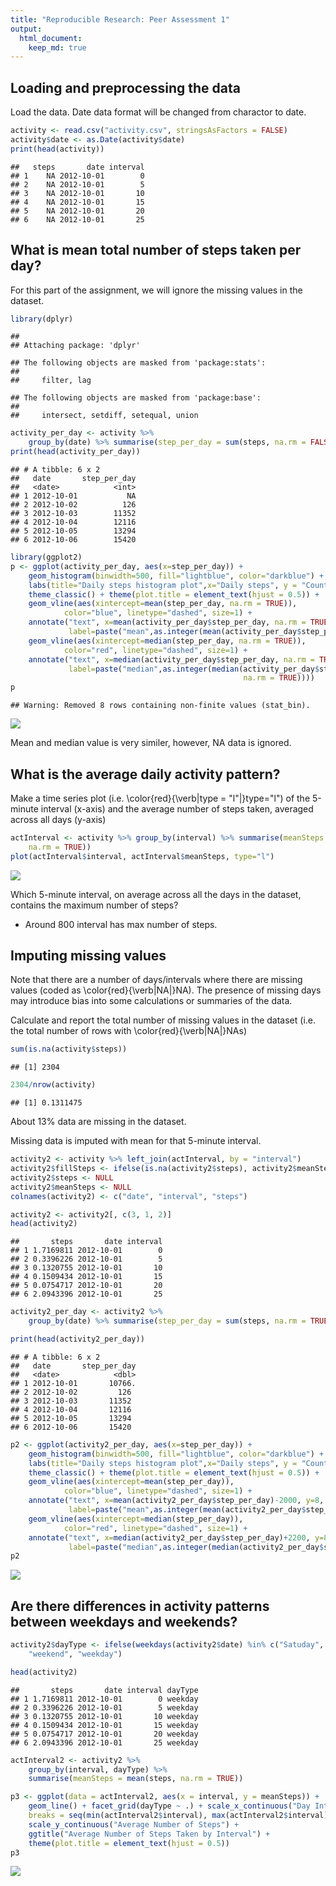 ```yaml
---
title: "Reproducible Research: Peer Assessment 1"
output: 
  html_document:
    keep_md: true
---
```



## Loading and preprocessing the data
Load the data. Date data format will be changed from charactor to date.

```r
activity <- read.csv("activity.csv", stringsAsFactors = FALSE)
activity$date <- as.Date(activity$date)
print(head(activity))
```

```
##   steps       date interval
## 1    NA 2012-10-01        0
## 2    NA 2012-10-01        5
## 3    NA 2012-10-01       10
## 4    NA 2012-10-01       15
## 5    NA 2012-10-01       20
## 6    NA 2012-10-01       25
```


## What is mean total number of steps taken per day?
For this part of the assignment, we will ignore the missing values in the dataset.

```r
library(dplyr)
```

```
## 
## Attaching package: 'dplyr'
```

```
## The following objects are masked from 'package:stats':
## 
##     filter, lag
```

```
## The following objects are masked from 'package:base':
## 
##     intersect, setdiff, setequal, union
```

```r
activity_per_day <- activity %>%
    group_by(date) %>% summarise(step_per_day = sum(steps, na.rm = FALSE))
print(head(activity_per_day))
```

```
## # A tibble: 6 x 2
##   date       step_per_day
##   <date>            <int>
## 1 2012-10-01           NA
## 2 2012-10-02          126
## 3 2012-10-03        11352
## 4 2012-10-04        12116
## 5 2012-10-05        13294
## 6 2012-10-06        15420
```

```r
library(ggplot2)
p <- ggplot(activity_per_day, aes(x=step_per_day)) +
    geom_histogram(binwidth=500, fill="lightblue", color="darkblue") +
    labs(title="Daily steps histogram plot",x="Daily steps", y = "Count") +
    theme_classic() + theme(plot.title = element_text(hjust = 0.5)) +
    geom_vline(aes(xintercept=mean(step_per_day, na.rm = TRUE)),
            color="blue", linetype="dashed", size=1) +
    annotate("text", x=mean(activity_per_day$step_per_day, na.rm = TRUE)-2000, y=8,
             label=paste("mean",as.integer(mean(activity_per_day$step_per_day, na.rm = TRUE)))) +
    geom_vline(aes(xintercept=median(step_per_day, na.rm = TRUE)),
            color="red", linetype="dashed", size=1) +
    annotate("text", x=median(activity_per_day$step_per_day, na.rm = TRUE)+2200, y=8,
             label=paste("median",as.integer(median(activity_per_day$step_per_day,
                                                    na.rm = TRUE))))
p
```

```
## Warning: Removed 8 rows containing non-finite values (stat_bin).
```

![](PA1_template_files/figure-html/unnamed-chunk-3-1.png)<!-- -->

Mean and median value is very similer, however, NA data is ignored.

## What is the average daily activity pattern?
Make a time series plot (i.e. \color{red}{\verb|type = "l"|}type="l") of the 5-minute interval (x-axis) and the average number of steps taken, averaged across all days (y-axis)


```r
actInterval <- activity %>% group_by(interval) %>% summarise(meanSteps = mean(steps, 
    na.rm = TRUE))
plot(actInterval$interval, actInterval$meanSteps, type="l")
```

![](PA1_template_files/figure-html/unnamed-chunk-4-1.png)<!-- -->

Which 5-minute interval, on average across all the days in the dataset, contains the maximum number of steps?
- Around 800 interval has max number of steps.

## Imputing missing values

Note that there are a number of days/intervals where there are missing values (coded as \color{red}{\verb|NA|}NA). The presence of missing days may introduce bias into some calculations or summaries of the data.

Calculate and report the total number of missing values in the dataset (i.e. the total number of rows with \color{red}{\verb|NA|}NAs)


```r
sum(is.na(activity$steps))
```

```
## [1] 2304
```

```r
2304/nrow(activity)
```

```
## [1] 0.1311475
```
About 13% data are missing in the dataset.

Missing data is imputed with mean for that 5-minute interval.


```r
activity2 <- activity %>% left_join(actInterval, by = "interval")
activity2$fillSteps <- ifelse(is.na(activity2$steps), activity2$meanSteps, activity2$steps)
activity2$steps <- NULL
activity2$meanSteps <- NULL
colnames(activity2) <- c("date", "interval", "steps")

activity2 <- activity2[, c(3, 1, 2)]
head(activity2)
```

```
##       steps       date interval
## 1 1.7169811 2012-10-01        0
## 2 0.3396226 2012-10-01        5
## 3 0.1320755 2012-10-01       10
## 4 0.1509434 2012-10-01       15
## 5 0.0754717 2012-10-01       20
## 6 2.0943396 2012-10-01       25
```


```r
activity2_per_day <- activity2 %>%
    group_by(date) %>% summarise(step_per_day = sum(steps, na.rm = TRUE))

print(head(activity2_per_day))
```

```
## # A tibble: 6 x 2
##   date       step_per_day
##   <date>            <dbl>
## 1 2012-10-01       10766.
## 2 2012-10-02         126 
## 3 2012-10-03       11352 
## 4 2012-10-04       12116 
## 5 2012-10-05       13294 
## 6 2012-10-06       15420
```

```r
p2 <- ggplot(activity2_per_day, aes(x=step_per_day)) +
    geom_histogram(binwidth=500, fill="lightblue", color="darkblue") +
    labs(title="Daily steps histogram plot",x="Daily steps", y = "Count") +
    theme_classic() + theme(plot.title = element_text(hjust = 0.5)) +
    geom_vline(aes(xintercept=mean(step_per_day)),
            color="blue", linetype="dashed", size=1) +
    annotate("text", x=mean(activity2_per_day$step_per_day)-2000, y=8,
             label=paste("mean",as.integer(mean(activity2_per_day$step_per_day)))) +
    geom_vline(aes(xintercept=median(step_per_day)),
            color="red", linetype="dashed", size=1) +
    annotate("text", x=median(activity2_per_day$step_per_day)+2200, y=8,
             label=paste("median",as.integer(median(activity2_per_day$step_per_day))))
p2
```

![](PA1_template_files/figure-html/unnamed-chunk-8-1.png)<!-- -->



## Are there differences in activity patterns between weekdays and weekends?


```r
activity2$dayType <- ifelse(weekdays(activity2$date) %in% c("Satuday", "Sunday"), 
    "weekend", "weekday")

head(activity2)
```

```
##       steps       date interval dayType
## 1 1.7169811 2012-10-01        0 weekday
## 2 0.3396226 2012-10-01        5 weekday
## 3 0.1320755 2012-10-01       10 weekday
## 4 0.1509434 2012-10-01       15 weekday
## 5 0.0754717 2012-10-01       20 weekday
## 6 2.0943396 2012-10-01       25 weekday
```


```r
actInterval2 <- activity2 %>%
    group_by(interval, dayType) %>%
    summarise(meanSteps = mean(steps, na.rm = TRUE))

p3 <- ggplot(data = actInterval2, aes(x = interval, y = meanSteps)) + 
    geom_line() + facet_grid(dayType ~ .) + scale_x_continuous("Day Interval", 
    breaks = seq(min(actInterval2$interval), max(actInterval2$interval), 100)) + 
    scale_y_continuous("Average Number of Steps") +
    ggtitle("Average Number of Steps Taken by Interval") +
    theme(plot.title = element_text(hjust = 0.5))
p3
```

![](PA1_template_files/figure-html/unnamed-chunk-10-1.png)<!-- -->
